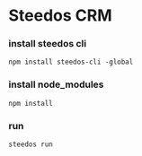 # Steedos CRM

### install steedos cli
```
npm install steedos-cli -global
```

### install node_modules
```
npm install
```

### run
```
steedos run
```